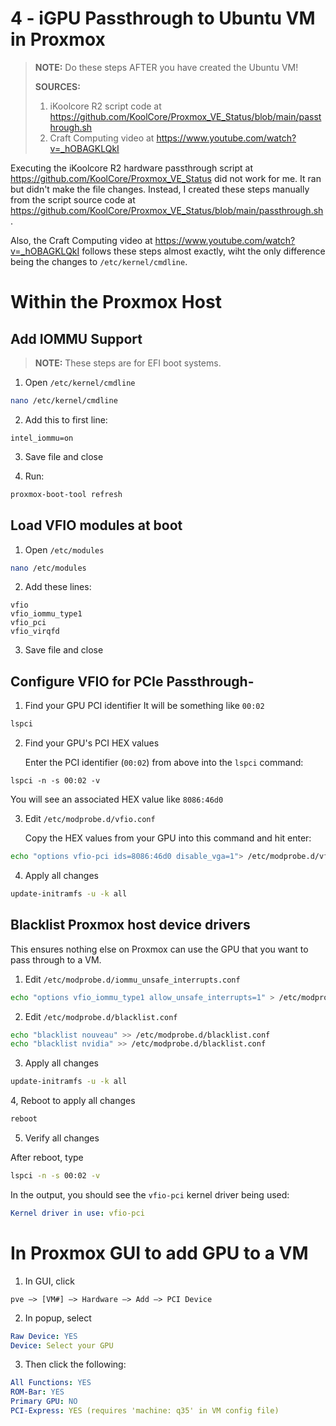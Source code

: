 4 - iGPU Passthrough to Ubuntu VM in Proxmox
============================================
> **NOTE:** Do these steps AFTER you have created the Ubuntu VM!
>
> **SOURCES:**
> 1. iKoolcore R2 script code at https://github.com/KoolCore/Proxmox_VE_Status/blob/main/passthrough.sh
> 2. Craft Computing video at https://www.youtube.com/watch?v=_hOBAGKLQkI 

Executing the iKoolcore R2 hardware passthrough script at https://github.com/KoolCore/Proxmox_VE_Status did not work for me. It ran but didn't make the file changes. Instead, I created these steps manually from the script source code at https://github.com/KoolCore/Proxmox_VE_Status/blob/main/passthrough.sh. 

Also, the Craft Computing video at https://www.youtube.com/watch?v=_hOBAGKLQkI follows these steps almost exactly, wiht the only difference being the changes to `/etc/kernel/cmdline`.

# Within the Proxmox Host

## Add IOMMU Support
> **NOTE:** These steps are for EFI boot systems.

1. Open `/etc/kernel/cmdline`
```sh
nano /etc/kernel/cmdline
```
2. Add this to first line:
```EditorConfig
intel_iommu=on
```
3. Save file and close

4. Run:
```sh
proxmox-boot-tool refresh
```
## Load VFIO modules at boot
1. Open `/etc/modules`
```sh
nano /etc/modules
```

2. Add these lines:
```
vfio
vfio_iommu_type1
vfio_pci
vfio_virqfd
```

3. Save file and close

## Configure VFIO for PCIe Passthrough-

1. Find your GPU PCI identifier
   It will be something like `00:02`
```sh
lspci
```

2. Find your GPU's PCI HEX values

   Enter the PCI identifier (`00:02`) from above into the `lspci` command: 
```
lspci -n -s 00:02 -v
```
You will see an associated HEX value like `8086:46d0`

3. Edit `/etc/modprobe.d/vfio.conf`

   Copy the HEX values from your GPU into this command and hit enter:
```sh
echo "options vfio-pci ids=8086:46d0 disable_vga=1"> /etc/modprobe.d/vfio.conf
```

4. Apply all changes
```sh
update-initramfs -u -k all
```

## Blacklist Proxmox host device drivers

This ensures nothing else on Proxmox can use the GPU that you want to pass through to a VM.

1. Edit `/etc/modprobe.d/iommu_unsafe_interrupts.conf`
```sh
echo "options vfio_iommu_type1 allow_unsafe_interrupts=1" > /etc/modprobe.d/iommu_unsafe_interrupts.conf
```

2. Edit `/etc/modprobe.d/blacklist.conf`
```sh
echo "blacklist nouveau" >> /etc/modprobe.d/blacklist.conf
echo "blacklist nvidia" >> /etc/modprobe.d/blacklist.conf
```

3. Apply all changes
```sh
update-initramfs -u -k all
```

4, Reboot to apply all changes
```sh
reboot
```

5. Verify all changes

After reboot, type
```sh
lspci -n -s 00:02 -v
```

   In the output, you should see the `vfio-pci` kernel driver being used: 
   ```yaml
   Kernel driver in use: vfio-pci
   ```
# In Proxmox GUI to add GPU to a VM

1. In GUI, click
```
pve —> [VM#] —> Hardware —> Add —> PCI Device
```

2. In popup, select
```yaml
Raw Device: YES
Device: Select your GPU
```

3. Then click the following:
```yaml
All Functions: YES
ROM-Bar: YES
Primary GPU: NO
PCI-Express: YES (requires 'machine: q35' in VM config file)
```

